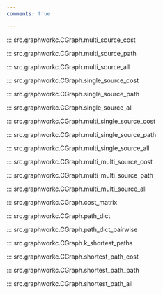 ```yaml
---
comments: true

---
```


<a id="multi_source_cost"></a>
::: src.graphworkc.CGraph.multi_source_cost

<a id="multi_source_path"></a>
::: src.graphworkc.CGraph.multi_source_path

<a id="multi_source_all"></a>
::: src.graphworkc.CGraph.multi_source_all

<a id="single_source_cost"></a>
::: src.graphworkc.CGraph.single_source_cost

<a id="single_source_path"></a>
::: src.graphworkc.CGraph.single_source_path

<a id="single_source_all"></a>
::: src.graphworkc.CGraph.single_source_all

<a id="multi_single_source_cost"></a>
::: src.graphworkc.CGraph.multi_single_source_cost

<a id="multi_single_source_path"></a>
::: src.graphworkc.CGraph.multi_single_source_path

<a id="multi_single_source_all"></a>
::: src.graphworkc.CGraph.multi_single_source_all

<a id="multi_multi_source_cost"></a>
::: src.graphworkc.CGraph.multi_multi_source_cost

<a id="multi_multi_source_path"></a>
::: src.graphworkc.CGraph.multi_multi_source_path

<a id="multi_multi_source_all"></a>
::: src.graphworkc.CGraph.multi_multi_source_all

<a id="cost_matrix"></a>
::: src.graphworkc.CGraph.cost_matrix

<a id="path_dict"></a>
::: src.graphworkc.CGraph.path_dict

<a id="path_dict_pairwise"></a>
::: src.graphworkc.CGraph.path_dict_pairwise

<a id="k_shortest_paths"></a>
::: src.graphworkc.CGraph.k_shortest_paths

<a id="shortest_path_cost"></a>
::: src.graphworkc.CGraph.shortest_path_cost

<a id="shortest_path_path"></a>
::: src.graphworkc.CGraph.shortest_path_path

<a id="shortest_path_all"></a>
::: src.graphworkc.CGraph.shortest_path_all